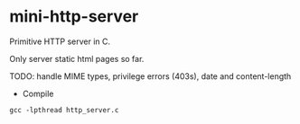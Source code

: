 # mini-http-server
Primitive HTTP server in C.

Only server static html pages so far.

TODO: handle MIME types, privilege errors (403s), date and content-length

- Compile
```
gcc -lpthread http_server.c
```
